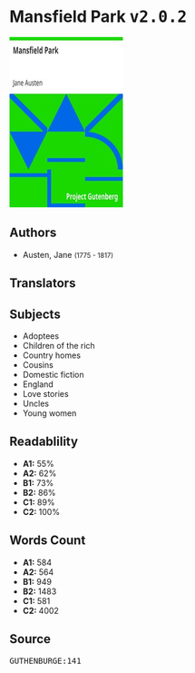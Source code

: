 # Mansfield Park <kbd>v2.0.2</kbd>

![](./cover.medium.jpg "")

## Authors


 - Austen, Jane <small>(1775 - 1817)</small>

## Translators



## Subjects


 - Adoptees
 - Children of the rich
 - Country homes
 - Cousins
 - Domestic fiction
 - England
 - Love stories
 - Uncles
 - Young women

## Readablility


 - **A1:** 55%
 - **A2:** 62%
 - **B1:** 73%
 - **B2:** 86%
 - **C1:** 89%
 - **C2:** 100%

## Words Count


 - **A1:** 584
 - **A2:** 564
 - **B1:** 949
 - **B2:** 1483
 - **C1:** 581
 - **C2:** 4002

## Source


<kbd>GUTHENBURGE:141</kbd>
